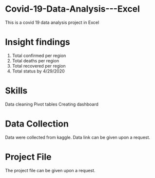 # Covid-19-Data-Analysis---Excel
This is a covid 19 data analysis project in Excel

# Insight findings
1. Total confirmed per region
2. Total deaths per region
3. Total recovered per region
4. Total status by 4/29/2020

# Skills
Data cleaning
Pivot tables
Creating dashboard

# Data Collection
Data were collected from kaggle. Data link can be given upon a request.

# Project File
The project file can be given upon a request.

